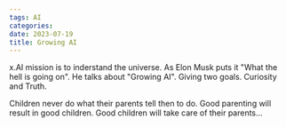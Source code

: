 ```yaml
---
tags: AI
categories:
date: 2023-07-19
title: Growing AI
---
```

x.AI mission is to inderstand the universe.
As Elon Musk puts it "What the hell is going on".
He talks about "Growing AI".
Giving two goals. Curiosity and Truth.

Children never do what their parents tell then to do.
Good parenting will result in good children.
Good children will take care of their parents...
